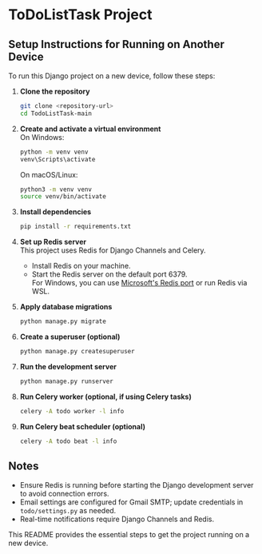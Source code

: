 # ToDoListTask Project

## Setup Instructions for Running on Another Device

To run this Django project on a new device, follow these steps:

1. **Clone the repository**  
   ```bash
   git clone <repository-url>
   cd TodoListTask-main
   ```

2. **Create and activate a virtual environment**  
   On Windows:  
   ```bash
   python -m venv venv
   venv\Scripts\activate
   ```  
   On macOS/Linux:  
   ```bash
   python3 -m venv venv
   source venv/bin/activate
   ```

3. **Install dependencies**  
   ```bash
   pip install -r requirements.txt
   ```

4. **Set up Redis server**  
   This project uses Redis for Django Channels and Celery.  
   - Install Redis on your machine.  
   - Start the Redis server on the default port 6379.  
   For Windows, you can use [Microsoft's Redis port](https://github.com/microsoftarchive/redis/releases) or run Redis via WSL.

5. **Apply database migrations**  
   ```bash
   python manage.py migrate
   ```

6. **Create a superuser (optional)**  
   ```bash
   python manage.py createsuperuser
   ```

7. **Run the development server**  
   ```bash
   python manage.py runserver
   ```

8. **Run Celery worker (optional, if using Celery tasks)**  
   ```bash
   celery -A todo worker -l info
   ```

9. **Run Celery beat scheduler (optional)**  
   ```bash
   celery -A todo beat -l info
   ```

## Notes

- Ensure Redis is running before starting the Django development server to avoid connection errors.
- Email settings are configured for Gmail SMTP; update credentials in `todo/settings.py` as needed.
- Real-time notifications require Django Channels and Redis.

This README provides the essential steps to get the project running on a new device.
